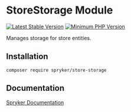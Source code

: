# StoreStorage Module
[![Latest Stable Version](https://poser.pugx.org/spryker/store-storage/v/stable.svg)](https://packagist.org/packages/spryker/store-storage)
[![Minimum PHP Version](https://img.shields.io/badge/php-%3E%3D%208.0-8892BF.svg)](https://php.net/)

Manages storage for store entities.

## Installation

```
composer require spryker/store-storage
```

## Documentation

[Spryker Documentation](https://docs.spryker.com)
